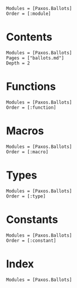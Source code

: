 ```@autodocs
Modules = [Paxos.Ballots]
Order = [:module]
```

# Contents

```@contents
Modules = [Paxos.Ballots]
Pages = ["ballots.md"]
Depth = 2
```


# Functions

```@autodocs
Modules = [Paxos.Ballots]
Order = [:function]
```

# Macros

```@autodocs
Modules = [Paxos.Ballots]
Order = [:macro]
```

# Types

```@autodocs
Modules = [Paxos.Ballots]
Order = [:type]
```

# Constants

```@autodocs
Modules = [Paxos.Ballots]
Order = [:constant]
```

# Index

```@index
Modules = [Paxos.Ballots]
```